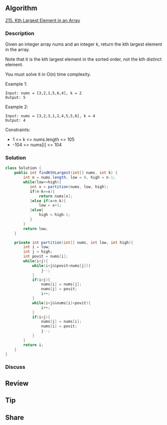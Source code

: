 ## Algorithm

[215. Kth Largest Element in an Array](https://leetcode.com/problems/kth-largest-element-in-an-array/)

### Description

Given an integer array nums and an integer k, return the kth largest element in the array.

Note that it is the kth largest element in the sorted order, not the kth distinct element.

You must solve it in O(n) time complexity.


Example 1:

```
Input: nums = [3,2,1,5,6,4], k = 2
Output: 5
```

Example 2:

```
Input: nums = [3,2,3,1,2,4,5,5,6], k = 4
Output: 4
```

Constraints:

- 1 <= k <= nums.length <= 105
- -104 <= nums[i] <= 104

### Solution

```java
class Solution {
    public int findKthLargest(int[] nums, int k) {
        int n = nums.length, low = 0, high = n-1;
        while(low<=high){
           int x = partition(nums, low, high);
           if(n-k==x){
               return nums[x];
           }else if(x<n-k){
               low = x+1;
           }else{
               high = high-1;
           }
        }
        return low;
    }

    private int partition(int[] nums, int low, int high){
        int i = low;
        int j = high;
        int povit = nums[i];
        while(i<j){
            while(i<j&&povit<nums[j]){
                j--;
            }
            if(i<j){
                nums[i] = nums[j];
                nums[j] = povit;
                i++;
            }
            while(i<j&&nums[i]<povit){
                i++;
            }
            if(i<j){
                nums[j] = nums[i];
                nums[i] = povit;
                j--;
            }
        }
        return i;
    }
}
```

### Discuss

## Review


## Tip


## Share
